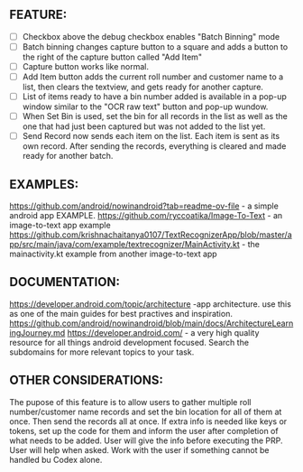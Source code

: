 ## FEATURE:

- [ ] Checkbox above the debug checkbox enables "Batch Binning" mode
- [ ] Batch binning changes capture button to a square and adds a button to the right of the capture button called "Add Item"
- [ ] Capture button works like normal.
- [ ] Add Item button adds the current roll number and customer name to a list, then clears the textview, and gets ready for another capture.
- [ ] List of items ready to have a bin number added is available in a pop-up window similar to the "OCR raw text" button and pop-up wundow.
- [ ] When Set Bin is used, set the bin for all records in the list as well as the one that had just been captured but was not added to the list yet.
- [ ] Send Record now sends each item on the list. Each item is sent as its own record. After sending the records, everything is cleared and made ready for another batch.

## EXAMPLES:

https://github.com/android/nowinandroid?tab=readme-ov-file - a simple android app EXAMPLE.
https://github.com/ryccoatika/Image-To-Text - an image-to-text app example
https://github.com/krishnachaitanya0107/TextRecognizerApp/blob/master/app/src/main/java/com/example/textrecognizer/MainActivity.kt - the mainactivity.kt example from another image-to-text app

## DOCUMENTATION:

https://developer.android.com/topic/architecture -app architecture. use this as one of the main guides for best practives and inspiration.
https://github.com/android/nowinandroid/blob/main/docs/ArchitectureLearningJourney.md
https://developer.android.com/ - a very high quality resource for all things android development focused. Search the subdomains for more relevant topics to your task.

## OTHER CONSIDERATIONS:

The pupose of this feature is to allow users to gather multiple roll number/customer name records and set the bin location for all of them at once. Then send the records all at once.
If extra info is needed like keys or tokens, set up the code for them and inform the user after completion of what needs to be added. User will give the info before executing the PRP.
User will help when asked. Work with the user if something cannot be handled bu Codex alone.
